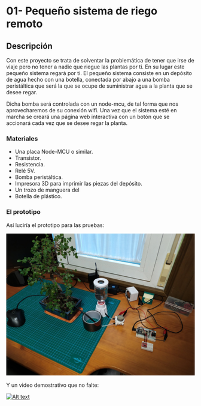  
# 01- Pequeño sistema de riego remoto

## Descripción

Con este proyecto se trata de solventar la problemática de tener que irse de viaje pero no tener a nadie que riegue las plantas por ti. En su lugar este pequeño sistema regará por ti. El pequeño sistema consiste en un depósito de agua hecho con una botella, conectada por abajo a una bomba peristáltica que será la que se ocupe de suministrar agua a la planta que se desee regar. 

Dicha bomba será controlada con un node-mcu, de tal forma que nos aprovecharemos de su conexión wifi. Una vez que el sistema esté en marcha se creará una página web interactiva con un botón que se accionará cada vez que se desee regar la planta.

### Materiales
* Una placa Node-MCU o similar.
* Transistor.
* Resistencia.
* Relé 5V.
* Bomba peristáltica.
* Impresora 3D para imprimir las piezas del depósito.
* Un trozo de manguera del
* Botella de plástico.

### El prototipo
Así luciría el prototipo para las pruebas:

![image text](https://github.com/Crayfe/01-Sistema-Riego-Remoto/blob/main/Images/ELLHO7xXUAAJxpp.jpeg)

Y un video demostrativo que no falte:

[![Alt text](https://img.youtube.com/vi/8-4wp1dOSXM/0.jpg)](https://www.youtube.com/watch?v=8-4wp1dOSXM)
